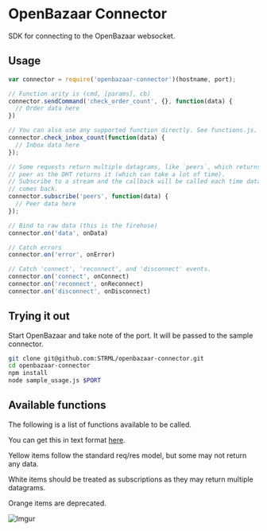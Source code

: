 
# OpenBazaar Connector

SDK for connecting to the OpenBazaar websocket.

## Usage

```javascript
var connector = require('openbazaar-connector')(hostname, port);

// Function arity is (cmd, [params], cb)
connector.sendCommand('check_order_count', {}, function(data) {
  // Order data here
})

// You can also use any supported function directly. See functions.js.
connector.check_inbox_count(function(data) {
  // Inbox data here
});

// Some requests return multiple datagrams, like `peers`, which returns each
// peer as the DHT returns it (which can take a lot of time).
// Subscribe to a stream and the callback will be called each time data
// comes back.
connector.subscribe('peers', function(data) {
  // Peer data here
});

// Bind to raw data (this is the firehose)
connector.on('data', onData)

// Catch errors
connector.on('error', onError)

// Catch 'connect', 'reconnect', and 'disconnect' events.
connector.on('connect', onConnect)
connector.on('reconnect', onReconnect)
connector.on('disconnect', onDisconnect)
```

## Trying it out

Start OpenBazaar and take note of the port. It will be passed to the sample
connector.

```bash
git clone git@github.com:STRML/openbazaar-connector.git
cd openbazaar-connector
npm install
node sample_usage.js $PORT
```

## Available functions

The following is a list of functions available to be called.

You can get this in text format [here](functions.js).

Yellow items follow the standard req/res model, but some may not return any data.

White items should be treated as subscriptions as they may return multiple datagrams.

Orange items are deprecated.

![Imgur](http://i.imgur.com/4f0ygCF.png)
